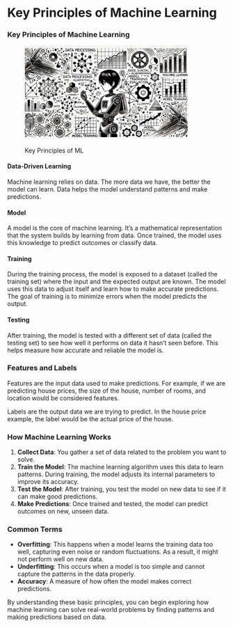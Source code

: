 # Key Principles of Machine Learning

### Key Principles of Machine Learning

<div align="left">

<figure><img src="../../.gitbook/assets/image (3) (1) (1).png" alt="" width="375"><figcaption><p>Key Principles of ML</p></figcaption></figure>

</div>

#### **Data-Driven Learning**

Machine learning relies on data. The more data we have, the better the model can learn. Data helps the model understand patterns and make predictions.

#### **Model**

A model is the core of machine learning. It’s a mathematical representation that the system builds by learning from data. Once trained, the model uses this knowledge to predict outcomes or classify data.

#### **Training**

During the training process, the model is exposed to a dataset (called the training set) where the input and the expected output are known. The model uses this data to adjust itself and learn how to make accurate predictions. The goal of training is to minimize errors when the model predicts the output.

#### **Testing**

After training, the model is tested with a different set of data (called the testing set) to see how well it performs on data it hasn’t seen before. This helps measure how accurate and reliable the model is.

### Features and Labels

Features are the input data used to make predictions. For example, if we are predicting house prices, the size of the house, number of rooms, and location would be considered features.

Labels are the output data we are trying to predict. In the house price example, the label would be the actual price of the house.

### How Machine Learning Works

1. **Collect Data**: You gather a set of data related to the problem you want to solve.
2. **Train the Model**: The machine learning algorithm uses this data to learn patterns. During training, the model adjusts its internal parameters to improve its accuracy.
3. **Test the Model**: After training, you test the model on new data to see if it can make good predictions.
4. **Make Predictions**: Once trained and tested, the model can predict outcomes on new, unseen data.

### Common Terms

* **Overfitting**: This happens when a model learns the training data too well, capturing even noise or random fluctuations. As a result, it might not perform well on new data.
* **Underfitting**: This occurs when a model is too simple and cannot capture the patterns in the data properly.
* **Accuracy**: A measure of how often the model makes correct predictions.

By understanding these basic principles, you can begin exploring how machine learning can solve real-world problems by finding patterns and making predictions based on data.
